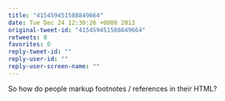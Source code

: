 ```yaml
---
title: "415459451588849664"
date: Tue Dec 24 12:30:26 +0000 2013
original-tweet-id: "415459451588849664"
retweets: 0
favorites: 0
reply-tweet-id: ""
reply-user-id: ""
reply-user-screen-name: ""
---
```

So how do people markup footnotes / references in their HTML?
